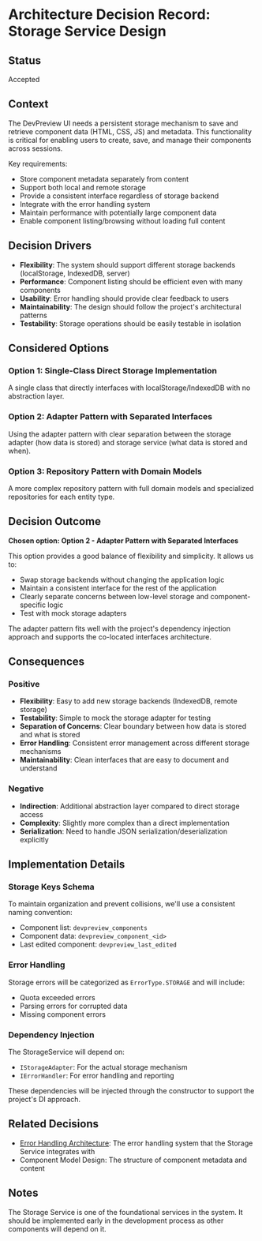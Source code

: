 # Architecture Decision Record: Storage Service Design

## Status

Accepted

## Context

The DevPreview UI needs a persistent storage mechanism to save and retrieve component data (HTML, CSS, JS) and metadata. This functionality is critical for enabling users to create, save, and manage their components across sessions. 

Key requirements:
- Store component metadata separately from content
- Support both local and remote storage
- Provide a consistent interface regardless of storage backend
- Integrate with the error handling system
- Maintain performance with potentially large component data
- Enable component listing/browsing without loading full content

## Decision Drivers

- **Flexibility**: The system should support different storage backends (localStorage, IndexedDB, server)
- **Performance**: Component listing should be efficient even with many components
- **Usability**: Error handling should provide clear feedback to users
- **Maintainability**: The design should follow the project's architectural patterns
- **Testability**: Storage operations should be easily testable in isolation

## Considered Options

### Option 1: Single-Class Direct Storage Implementation

A single class that directly interfaces with localStorage/IndexedDB with no abstraction layer.

### Option 2: Adapter Pattern with Separated Interfaces

Using the adapter pattern with clear separation between the storage adapter (how data is stored) and storage service (what data is stored and when).

### Option 3: Repository Pattern with Domain Models

A more complex repository pattern with full domain models and specialized repositories for each entity type.

## Decision Outcome

**Chosen option: Option 2 - Adapter Pattern with Separated Interfaces**

This option provides a good balance of flexibility and simplicity. It allows us to:
- Swap storage backends without changing the application logic
- Maintain a consistent interface for the rest of the application
- Clearly separate concerns between low-level storage and component-specific logic
- Test with mock storage adapters

The adapter pattern fits well with the project's dependency injection approach and supports the co-located interfaces architecture.

## Consequences

### Positive

- **Flexibility**: Easy to add new storage backends (IndexedDB, remote storage)
- **Testability**: Simple to mock the storage adapter for testing
- **Separation of Concerns**: Clear boundary between how data is stored and what is stored
- **Error Handling**: Consistent error management across different storage mechanisms
- **Maintainability**: Clean interfaces that are easy to document and understand

### Negative

- **Indirection**: Additional abstraction layer compared to direct storage access
- **Complexity**: Slightly more complex than a direct implementation
- **Serialization**: Need to handle JSON serialization/deserialization explicitly

## Implementation Details

### Storage Keys Schema

To maintain organization and prevent collisions, we'll use a consistent naming convention:

- Component list: `devpreview_components`
- Component data: `devpreview_component_<id>`
- Last edited component: `devpreview_last_edited`

### Error Handling

Storage errors will be categorized as `ErrorType.STORAGE` and will include:
- Quota exceeded errors
- Parsing errors for corrupted data
- Missing component errors

### Dependency Injection

The StorageService will depend on:
- `IStorageAdapter`: For the actual storage mechanism
- `IErrorHandler`: For error handling and reporting

These dependencies will be injected through the constructor to support the project's DI approach.

## Related Decisions

- [Error Handling Architecture](../errors/ErrorHandlerADR.md): The error handling system that the Storage Service integrates with
- Component Model Design: The structure of component metadata and content

## Notes

The Storage Service is one of the foundational services in the system. It should be implemented early in the development process as other components will depend on it.